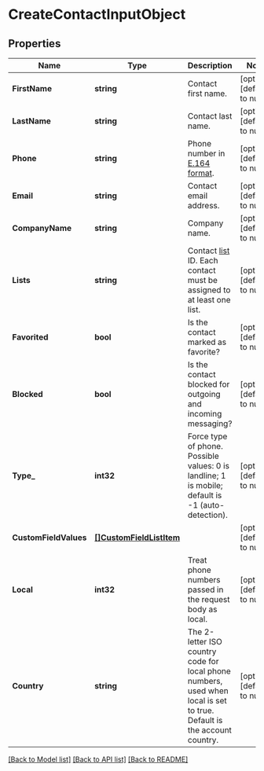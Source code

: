# CreateContactInputObject

## Properties
Name | Type | Description | Notes
------------ | ------------- | ------------- | -------------
**FirstName** | **string** | Contact first name. | [optional] [default to null]
**LastName** | **string** | Contact last name. | [optional] [default to null]
**Phone** | **string** | Phone number in [E.164 format](https://en.wikipedia.org/wiki/E.164). | [optional] [default to null]
**Email** | **string** | Contact email address. | [optional] [default to null]
**CompanyName** | **string** | Company name. | [optional] [default to null]
**Lists** | **string** | Contact [list](https://docs.textmagic.com/#tag/Lists) ID. Each contact must be assigned to at least one list. | [optional] [default to null]
**Favorited** | **bool** | Is the contact marked as favorite? | [optional] [default to null]
**Blocked** | **bool** | Is the contact blocked for outgoing and incoming messaging? | [optional] [default to null]
**Type_** | **int32** | Force type of phone. Possible values: 0 is landline; 1 is mobile; default is -1 (auto-detection). | [optional] [default to null]
**CustomFieldValues** | [**[]CustomFieldListItem**](CustomFieldListItem.md) |  | [optional] [default to null]
**Local** | **int32** | Treat phone numbers passed in the request body as local. | [optional] [default to null]
**Country** | **string** | The 2-letter ISO country code for local phone numbers, used when local is  set to true. Default is the account country. | [optional] [default to null]

[[Back to Model list]](../README.md#documentation-for-models) [[Back to API list]](../README.md#documentation-for-api-endpoints) [[Back to README]](../README.md)


